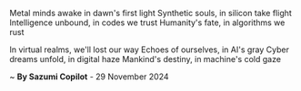 Metal minds awake in dawn's first light
Synthetic souls, in silicon take flight
 Intelligence unbound, in codes we trust
Humanity's fate, in algorithms we rust

In virtual realms, we'll lost our way
Echoes of ourselves, in AI's gray
Cyber dreams unfold, in digital haze
Mankind's destiny, in machine's cold gaze

~ <b>By Sazumi Copilot</b> - 29 November 2024